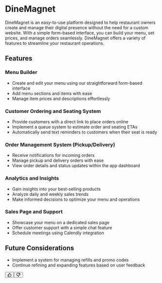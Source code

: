 <div class="relative flex w-[calc(100%-50px)] flex-col gap-1 md:gap-3 lg:w-[calc(100%-115px)]"><div class="flex flex-grow flex-col gap-3"><div class="min-h-[20px] flex flex-col items-start gap-4 whitespace-pre-wrap"><div class="markdown prose w-full break-words dark:prose-invert dark"><h1>DineMagnet</h1><p>DineMagnet is an easy-to-use platform designed to help restaurant owners create and manage their digital presence without the need for a custom website. With a simple form-based interface, you can build your menu, set prices, and manage orders seamlessly. DineMagnet offers a variety of features to streamline your restaurant operations.</p><h2>Features</h2><h3>Menu Builder</h3><ul><li>Create and edit your menu using our straightforward form-based interface</li><li>Add menu sections and items with ease</li><li>Manage item prices and descriptions effortlessly</li></ul><h3>Customer Ordering and Seating System</h3><ul><li>Provide customers with a direct link to place orders online</li><li>Implement a queue system to estimate order and seating ETAs</li><li>Automatically send text reminders to customers when their seat is ready</li></ul><h3>Order Management System (Pickup/Delivery)</h3><ul><li>Receive notifications for incoming orders</li><li>Manage pickup and delivery orders with ease</li><li>View order details and status updates within the app dashboard</li></ul><h3>Analytics and Insights</h3><ul><li>Gain insights into your best-selling products</li><li>Analyze daily and weekly sales trends</li><li>Make informed decisions to optimize your menu and operations</li></ul><h3>Sales Page and Support</h3><ul><li>Showcase your menu on a dedicated sales page</li><li>Offer customer support with a simple chat feature</li><li>Schedule meetings using Calendly integration</li></ul><h2>Future Considerations</h2><ul><li>Implement a system for managing refills and promo codes</li><li>Continue refining and expanding features based on user feedback</li></ul></div></div></div><div class="flex justify-between"><div class="text-gray-400 flex self-end lg:self-center justify-center mt-2 gap-3 md:gap-4 lg:gap-1 lg:absolute lg:top-0 lg:translate-x-full lg:right-0 lg:mt-0 lg:pl-2 visible"><button class="p-1 rounded-md hover:bg-gray-100 hover:text-gray-700 dark:text-gray-400 dark:hover:bg-gray-700 dark:hover:text-gray-200 disabled:dark:hover:text-gray-400"><svg stroke="currentColor" fill="none" stroke-width="2" viewBox="0 0 24 24" stroke-linecap="round" stroke-linejoin="round" class="h-4 w-4" height="1em" width="1em" xmlns="http://www.w3.org/2000/svg"><path d="M14 9V5a3 3 0 0 0-3-3l-4 9v11h11.28a2 2 0 0 0 2-1.7l1.38-9a2 2 0 0 0-2-2.3zM7 22H4a2 2 0 0 1-2-2v-7a2 2 0 0 1 2-2h3"></path></svg></button><button class="p-1 rounded-md hover:bg-gray-100 hover:text-gray-700 dark:text-gray-400 dark:hover:bg-gray-700 dark:hover:text-gray-200 disabled:dark:hover:text-gray-400"><svg stroke="currentColor" fill="none" stroke-width="2" viewBox="0 0 24 24" stroke-linecap="round" stroke-linejoin="round" class="h-4 w-4" height="1em" width="1em" xmlns="http://www.w3.org/2000/svg"><path d="M10 15v4a3 3 0 0 0 3 3l4-9V2H5.72a2 2 0 0 0-2 1.7l-1.38 9a2 2 0 0 0 2 2.3zm7-13h2.67A2.31 2.31 0 0 1 22 4v7a2.31 2.31 0 0 1-2.33 2H17"></path></svg></button></div></div></div>
